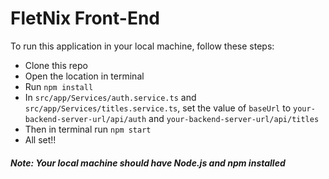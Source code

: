 # FletNix Front-End

To run this application in your local machine, follow these steps:

- Clone this repo
- Open the location in terminal
- Run `npm install`
- In `src/app/Services/auth.service.ts` and `src/app/Services/titles.service.ts`, set the value of `baseUrl` to `your-backend-server-url/api/auth` and `your-backend-server-url/api/titles`
- Then in terminal run `npm start`
- All set!!

##### Note: Your local machine should have Node.js and npm installed
